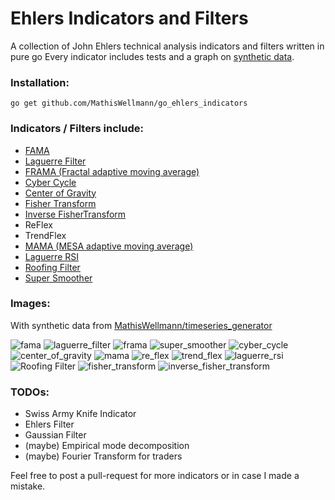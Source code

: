 # Ehlers Indicators and Filters
A collection of John Ehlers technical analysis indicators and filters written in pure go
Every indicator includes tests and a graph on [synthetic data](https://github.com/MathisWellmann/go_timeseries_generator).

### Installation:
``
go get github.com/MathisWellmann/go_ehlers_indicators
``

### Indicators / Filters include:
- [FAMA](https://www.mesasoftware.com/papers/MAMA.pdf)
- [Laguerre Filter](http://mesasoftware.com/papers/TimeWarp.pdf)
- [FRAMA (Fractal adaptive moving average)](http://mesasoftware.com/papers/FRAMA.pdf)
- [Cyber Cycle](https://www.mesasoftware.com/papers/TheInverseFisherTransform.pdf)
- [Center of Gravity](https://mesasoftware.com/papers/TheCGOscillator.pdf)
- [Fisher Transform](https://www.mesasoftware.com/papers/UsingTheFisherTransform.pdf)
- [Inverse FisherTransform](http://www.mesasoftware.com/papers/TheInverseFisherTransform.pdf)
- ReFlex
- TrendFlex
- [MAMA (MESA adaptive moving average)](https://www.mesasoftware.com/papers/MAMA.pdf)
- [Laguerre RSI](http://mesasoftware.com/papers/TimeWarp.pdf)
- [Roofing Filter](http://www.mesasoftware.com/papers/PredictiveIndicatorsForEffectiveTrading%20Strategies.pdf)
- [Super Smoother](http://www.mesasoftware.com/papers/PredictiveIndicatorsForEffectiveTrading%20Strategies.pdf)


### Images:
With synthetic data from [MathisWellmann/timeseries_generator](https://github.com/MathisWellmann/timeseries_generator)

![fama](img/fama.png)
![laguerre_filter](img/laguerre_filter.png)
![frama](img/frama.png)
![super_smoother](img/super_smoother.png)
![cyber_cycle](img/cyber_cycle.png)
![center_of_gravity](img/center_of_gravity.png)
![mama](img/mama.png)
![re_flex](img/re_flex.png)
![trend_flex](img/trend_flex.png)
![laguerre_rsi](img/laguerre_rsi.png)
![Roofing Filter](img/roofing_filter.png)
![fisher_transform](img/fisher_transform.png)
![inverse_fisher_transform](img/inverse_fisher_transform.png)

### TODOs:
- Swiss Army Knife Indicator
- Ehlers Filter
- Gaussian Filter
- (maybe) Empirical mode decomposition
- (maybe) Fourier Transform for traders


Feel free to post a pull-request for more indicators or in case I made a mistake.